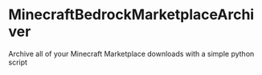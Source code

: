 # MinecraftBedrockMarketplaceArchiver
Archive all of your Minecraft Marketplace downloads with a simple python script
